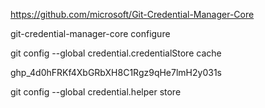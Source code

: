 https://github.com/microsoft/Git-Credential-Manager-Core

git-credential-manager-core configure

git config --global credential.credentialStore cache

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

git config --global credential.helper store
